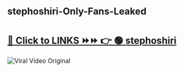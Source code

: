 
 ## stephoshiri-Only-Fans-Leaked

# <h2><a href="https://clipsfans.com/stephoshiri&ref=git">🔗 Click to LINKS ⏩⏩ 👉 🟢 stephoshiri </a></h2>

<a href="https://clipsfans.com/stephoshiri&ref=git" rel="nofollow" data-target="animated-image.originalLink"><img src="https://i.ibb.co.com/xMMVF88/686577567.gif" alt="Viral Video Original" style="max-width: 100%; display: inline-block;" data-target="animated-image.originalImage"></a>
